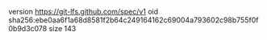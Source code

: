 version https://git-lfs.github.com/spec/v1
oid sha256:ebe0aa6f1a68d8581f2b64c249164162c69004a793602c98b755f0f0b9d3c078
size 143
